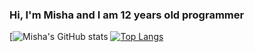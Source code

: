 ### Hi, I'm Misha and I am 12 years old programmer

[![Misha's GitHub stats](https://github-readme-stats.vercel.app/api?username=Code_Ryzen&theme=dark&show_icons=true)
[![Top Langs](https://github-readme-stats.vercel.app/api/top-langs/?username=anuraghazra&layout=compact)](https://github.com/anuraghazra/github-readme-stats)
